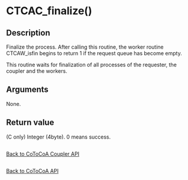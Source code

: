 CTCAC_finalize()
=====

Description
-----

Finalize the process. 
After calling this routine, the worker routine CTCAW_isfin begins to return 1
if the request queue has become empty.

This routine waits for finalization of all processes of the requester, the coupler
and the workers.

Arguments
-----

None.

Return value
-----

(C only) Integer (4byte). 0 means success.

##

[Back to CoToCoA Coupler API](../API-coupler.md "Back to CoToCoA Coupler API")

##

[Back to CoToCoA API](../API.md "Back to CoToCoA API")
